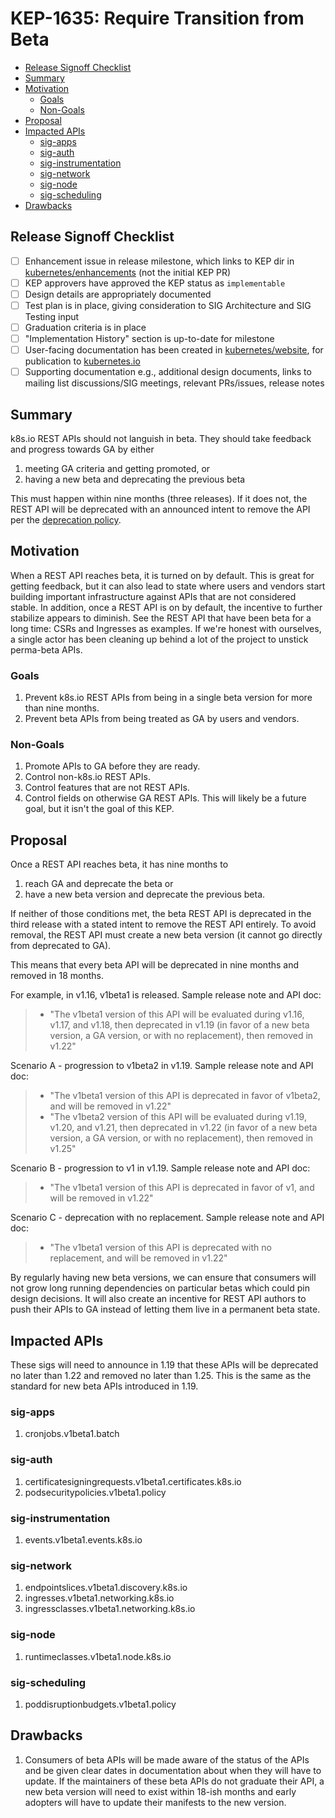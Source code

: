
# KEP-1635: Require Transition from Beta

<!-- toc -->
- [Release Signoff Checklist](#release-signoff-checklist)
- [Summary](#summary)
- [Motivation](#motivation)
  - [Goals](#goals)
  - [Non-Goals](#non-goals)
- [Proposal](#proposal)
- [Impacted APIs](#impacted-apis)
  - [sig-apps](#sig-apps)
  - [sig-auth](#sig-auth)
  - [sig-instrumentation](#sig-instrumentation)
  - [sig-network](#sig-network)
  - [sig-node](#sig-node)
  - [sig-scheduling](#sig-scheduling)
- [Drawbacks](#drawbacks)
<!-- /toc -->

## Release Signoff Checklist

<!--
**ACTION REQUIRED:** In order to merge code into a release, there must be an
issue in [kubernetes/enhancements] referencing this KEP and targeting a release
milestone **before the [Enhancement Freeze](https://git.k8s.io/sig-release/releases)
of the targeted release**.

For enhancements that make changes to code or processes/procedures in core
Kubernetes i.e., [kubernetes/kubernetes], we require the following Release
Signoff checklist to be completed.

Check these off as they are completed for the Release Team to track. These
checklist items _must_ be updated for the enhancement to be released.
-->

- [ ] Enhancement issue in release milestone, which links to KEP dir in [kubernetes/enhancements] (not the initial KEP PR)
- [ ] KEP approvers have approved the KEP status as `implementable`
- [ ] Design details are appropriately documented
- [ ] Test plan is in place, giving consideration to SIG Architecture and SIG Testing input
- [ ] Graduation criteria is in place
- [ ] "Implementation History" section is up-to-date for milestone
- [ ] User-facing documentation has been created in [kubernetes/website], for publication to [kubernetes.io]
- [ ] Supporting documentation e.g., additional design documents, links to mailing list discussions/SIG meetings, relevant PRs/issues, release notes

<!--
**Note:** This checklist is iterative and should be reviewed and updated every time this enhancement is being considered for a milestone.
-->

[kubernetes.io]: https://kubernetes.io/
[kubernetes/enhancements]: https://git.k8s.io/enhancements
[kubernetes/kubernetes]: https://git.k8s.io/kubernetes
[kubernetes/website]: https://git.k8s.io/website

## Summary

k8s.io REST APIs should not languish in beta.  They should take feedback and progress towards GA by either
1. meeting GA criteria and getting promoted, or
2. having a new beta and deprecating the previous beta

This must happen within nine months (three releases).  If it does not,
the REST API will be deprecated with an announced intent to remove the API per the [deprecation policy](https://kubernetes.io/docs/reference/using-api/deprecation-policy/).

## Motivation

When a REST API reaches beta, it is turned on by default.  This is great for getting feedback, but it can also lead to state
where users and vendors start building important infrastructure against APIs that are not considered stable.
In addition, once a REST API is on by default, the incentive to further stabilize appears to diminish.
See the REST API that have been beta for a long time: CSRs and Ingresses as examples.
If we're honest with ourselves, a single actor has been cleaning up behind a lot of the project to unstick perma-beta APIs.

[experience reports]: https://github.com/golang/go/wiki/ExperienceReports

### Goals

1. Prevent k8s.io REST APIs from being in a single beta version for more than nine months.
2. Prevent beta APIs from being treated as GA by users and vendors.

### Non-Goals

1. Promote APIs to GA before they are ready.
2. Control non-k8s.io REST APIs.
3. Control features that are not REST APIs.
4. Control fields on otherwise GA REST APIs.
   This will likely be a future goal, but it isn't the goal of this KEP.

## Proposal

Once a REST API reaches beta, it has nine months to
1. reach GA and deprecate the beta or
2. have a new beta version and deprecate the previous beta.

If neither of those conditions met, the beta REST API is deprecated in the third release with a stated intent to remove the REST API entirely.
To avoid removal, the REST API must create a new beta version (it cannot go directly from deprecated to GA).

This means that every beta API will be deprecated in nine months and removed in 18 months.

For example, in v1.16, v1beta1 is released. Sample release note and API doc:
> * "The v1beta1 version of this API will be evaluated during v1.16, v1.17, and v1.18, then deprecated in v1.19 (in favor of a new beta version, a GA version, or with no replacement), then removed in v1.22"

Scenario A - progression to v1beta2 in v1.19. Sample release note and API doc:
> * "The v1beta1 version of this API is deprecated in favor of v1beta2, and will be removed in v1.22"
> * "The v1beta2 version of this API will be evaluated during v1.19, v1.20, and v1.21, then deprecated in v1.22 (in favor of a new beta version, a GA version, or with no replacement), then removed in v1.25"

Scenario B - progression to v1 in v1.19. Sample release note and API doc:
> * "The v1beta1 version of this API is deprecated in favor of v1, and will be removed in v1.22"

Scenario C - deprecation with no replacement. Sample release note and API doc:
> * "The v1beta1 version of this API is deprecated with no replacement, and will be removed in v1.22"

By regularly having new beta versions, we can ensure that consumers will not grow long running dependencies on particular betas which could pin design decisions.
It will also create an incentive for REST API authors to push their APIs to GA instead of letting them live in a permanent beta state.

## Impacted APIs
These sigs will need to announce in 1.19 that these APIs will be deprecated no later than 1.22 and removed no later than 1.25.
This is the same as the standard for new beta APIs introduced in 1.19.

### sig-apps
1. cronjobs.v1beta1.batch

### sig-auth
1. certificatesigningrequests.v1beta1.certificates.k8s.io
2. podsecuritypolicies.v1beta1.policy

### sig-instrumentation
1. events.v1beta1.events.k8s.io

### sig-network
1. endpointslices.v1beta1.discovery.k8s.io
2. ingresses.v1beta1.networking.k8s.io
3. ingressclasses.v1beta1.networking.k8s.io

### sig-node
1. runtimeclasses.v1beta1.node.k8s.io

### sig-scheduling
1. poddisruptionbudgets.v1beta1.policy

## Drawbacks

1. Consumers of beta APIs will be made aware of the status of the APIs and be given clear dates in documentation about
when they will have to update.  If the maintainers of these beta APIs do not graduate their API, a new beta version will
need to exist within 18-ish months and early adopters will have to update their manifests to the new version.
